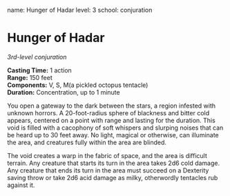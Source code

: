 name: Hunger of Hadar
level: 3
school: conjuration

# Hunger of Hadar 
_3rd-level conjuration_

**Casting Time:** 1 action  
**Range:** 150 feet  
**Components:** V, S, M(a pickled octopus tentacle)  
**Duration:** Concentration, up to 1 minute 


You open a gateway to the dark between the stars, a region infested with unknown horrors. A 20-foot-radius sphere of blackness and bitter cold appears, centered on a point with range and lasting for the duration. This void is filled with a cacophony of soft whispers and slurping noises that can be heard up to 30 feet away. No light, magical or otherwise, can illuminate the area, and creatures fully within the area are blinded.

The void creates a warp in the fabric of space, and the area is difficult terrain. Any creature that starts its turn in the area takes 2d6 cold damage. Any creature that ends its turn in the area must succeed on a Dexterity saving throw or take 2d6 acid damage as milky, otherwordly tentacles rub against it.

